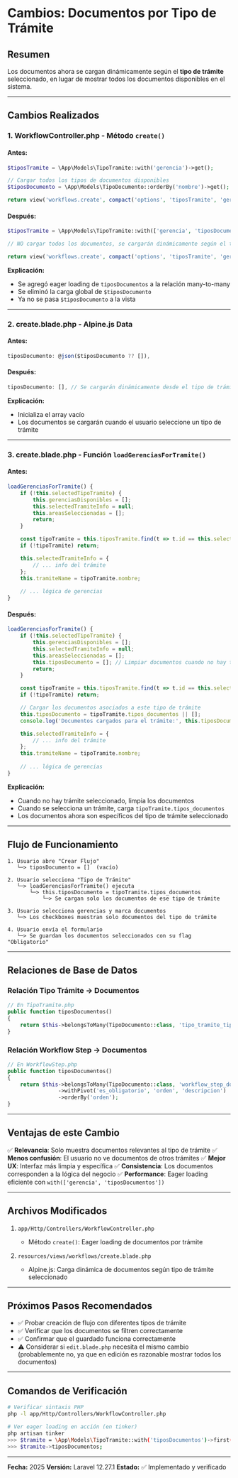 # Cambios: Documentos por Tipo de Trámite

## Resumen
Los documentos ahora se cargan dinámicamente según el **tipo de trámite** seleccionado, en lugar de mostrar todos los documentos disponibles en el sistema.

---

## Cambios Realizados

### 1. **WorkflowController.php** - Método `create()`

#### Antes:
```php
$tiposTramite = \App\Models\TipoTramite::with('gerencia')->get();

// Cargar todos los tipos de documentos disponibles
$tiposDocumento = \App\Models\TipoDocumento::orderBy('nombre')->get();

return view('workflows.create', compact('options', 'tiposTramite', 'gerenciasPrincipales', 'todasGerencias', 'usuarios', 'tiposDocumento'));
```

#### Después:
```php
$tiposTramite = \App\Models\TipoTramite::with(['gerencia', 'tiposDocumentos'])->get();

// NO cargar todos los documentos, se cargarán dinámicamente según el tipo de trámite seleccionado

return view('workflows.create', compact('options', 'tiposTramite', 'gerenciasPrincipales', 'todasGerencias', 'usuarios'));
```

**Explicación:**
- Se agregó eager loading de `tiposDocumentos` a la relación many-to-many
- Se eliminó la carga global de `$tiposDocumento`
- Ya no se pasa `$tiposDocumento` a la vista

---

### 2. **create.blade.php** - Alpine.js Data

#### Antes:
```javascript
tiposDocumento: @json($tiposDocumento ?? []),
```

#### Después:
```javascript
tiposDocumento: [], // Se cargarán dinámicamente desde el tipo de trámite seleccionado
```

**Explicación:**
- Inicializa el array vacío
- Los documentos se cargarán cuando el usuario seleccione un tipo de trámite

---

### 3. **create.blade.php** - Función `loadGerenciasForTramite()`

#### Antes:
```javascript
loadGerenciasForTramite() {
    if (!this.selectedTipoTramite) {
        this.gerenciasDisponibles = [];
        this.selectedTramiteInfo = null;
        this.areasSeleccionadas = [];
        return;
    }

    const tipoTramite = this.tiposTramite.find(t => t.id == this.selectedTipoTramite);
    if (!tipoTramite) return;

    this.selectedTramiteInfo = {
        // ... info del trámite
    };
    this.tramiteName = tipoTramite.nombre;
    
    // ... lógica de gerencias
}
```

#### Después:
```javascript
loadGerenciasForTramite() {
    if (!this.selectedTipoTramite) {
        this.gerenciasDisponibles = [];
        this.selectedTramiteInfo = null;
        this.areasSeleccionadas = [];
        this.tiposDocumento = []; // Limpiar documentos cuando no hay trámite
        return;
    }

    const tipoTramite = this.tiposTramite.find(t => t.id == this.selectedTipoTramite);
    if (!tipoTramite) return;

    // Cargar los documentos asociados a este tipo de trámite
    this.tiposDocumento = tipoTramite.tipos_documentos || [];
    console.log('Documentos cargados para el trámite:', this.tiposDocumento);

    this.selectedTramiteInfo = {
        // ... info del trámite
    };
    this.tramiteName = tipoTramite.nombre;
    
    // ... lógica de gerencias
}
```

**Explicación:**
- Cuando no hay trámite seleccionado, limpia los documentos
- Cuando se selecciona un trámite, carga `tipoTramite.tipos_documentos`
- Los documentos ahora son específicos del tipo de trámite seleccionado

---

## Flujo de Funcionamiento

```
1. Usuario abre "Crear Flujo"
   └─> tiposDocumento = []  (vacío)

2. Usuario selecciona "Tipo de Trámite"
   └─> loadGerenciasForTramite() ejecuta
       └─> this.tiposDocumento = tipoTramite.tipos_documentos
           └─> Se cargan solo los documentos de ese tipo de trámite

3. Usuario selecciona gerencias y marca documentos
   └─> Los checkboxes muestran solo documentos del tipo de trámite

4. Usuario envía el formulario
   └─> Se guardan los documentos seleccionados con su flag "Obligatorio"
```

---

## Relaciones de Base de Datos

### Relación Tipo Trámite → Documentos
```php
// En TipoTramite.php
public function tiposDocumentos()
{
    return $this->belongsToMany(TipoDocumento::class, 'tipo_tramite_tipo_documento');
}
```

### Relación Workflow Step → Documentos
```php
// En WorkflowStep.php
public function tiposDocumentos()
{
    return $this->belongsToMany(TipoDocumento::class, 'workflow_step_documents')
                ->withPivot('es_obligatorio', 'orden', 'descripcion')
                ->orderBy('orden');
}
```

---

## Ventajas de este Cambio

✅ **Relevancia**: Solo muestra documentos relevantes al tipo de trámite
✅ **Menos confusión**: El usuario no ve documentos de otros trámites
✅ **Mejor UX**: Interfaz más limpia y específica
✅ **Consistencia**: Los documentos corresponden a la lógica del negocio
✅ **Performance**: Eager loading eficiente con `with(['gerencia', 'tiposDocumentos'])`

---

## Archivos Modificados

1. `app/Http/Controllers/WorkflowController.php`
   - Método `create()`: Eager loading de documentos por trámite

2. `resources/views/workflows/create.blade.php`
   - Alpine.js: Carga dinámica de documentos según tipo de trámite seleccionado

---

## Próximos Pasos Recomendados

- ✅ Probar creación de flujo con diferentes tipos de trámite
- ✅ Verificar que los documentos se filtren correctamente
- ✅ Confirmar que el guardado funciona correctamente
- ⚠️ Considerar si `edit.blade.php` necesita el mismo cambio (probablemente no, ya que en edición es razonable mostrar todos los documentos)

---

## Comandos de Verificación

```bash
# Verificar sintaxis PHP
php -l app/Http/Controllers/WorkflowController.php

# Ver eager loading en acción (en tinker)
php artisan tinker
>>> $tramite = \App\Models\TipoTramite::with('tiposDocumentos')->first();
>>> $tramite->tiposDocumentos;
```

---

**Fecha:** 2025
**Versión:** Laravel 12.27.1
**Estado:** ✅ Implementado y verificado
